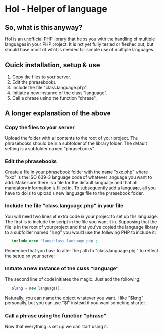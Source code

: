 Hol - Helper of language
========================


So, what is this anyway?
------------------------

Hol is an unofficial PHP library that helps you with the handling of multiple languages in your PHP project. It is not yet fully tested or fleshed out, but should have most of what is needed for simple use of multiple languages.


Quick installation, setup & use
-------------------------------

1. Copy the files to your server.
2. Edit the phrasebooks.
3. Include the file "class.language.php".
4. Initiate a new instance of the class "language".
5. Call a phrase using the function "phrase".


A longer explanation of the above
---------------------------------

### Copy the files to your server
Upload the folder with all contents to the root of your project. The phrasebooks should be in a subfolder of the library folder. The default setting is a subfolder named "phrasebooks".

### Edit the phrasebooks
Create a file in your phrasebook folder with the name "xxx.php" where "xxx" is the ISO 639-3 language code of whatever language you want to add. Make sure there is a file for the default language and that all mandatory information is filled in. To subsequently add a language, all you have to do is to upload a new language file to the phrasebook folder.

### Include the file "class.language.php" in your file
You will need two lines of extra code in your project to set up the language. The first is to include the script in the file you want it in. Supposing that the file is in the root of your project and that you've copied the language library to a subfolder named "lang" you would use the following PHP to include it:

```php
   include_once 'lang/class.language.php';
```

Remember that you have to alter the path to "class.language.php" to reflect the setup on your server.

### Initiate a new instance of the class "language"
The second line of code initiates the magic. Just add the following:

```php
   $lang = new language();
```

Naturally, you can name the object whatever you want. I like "$lang" personally, but you can use "$l" instead if you want someting shorter.

### Call a phrase using the function "phrase"
Now that everything is set up we can start using it.
